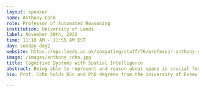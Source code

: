 ```yaml
---
layout: speaker
name: Anthony Cohn
role: Professor of Automated Reasoning
institution: University of Leeds
label: November 20th, 2022
time: 11:10 AM - 11:55 AM EST
day: sunday-day2
website: https://eps.leeds.ac.uk/computing/staff/76/professor-anthony-g-cohn-freng-ceng-citp
image: /images/anthony_cohn.jpg
title: Cognitive Systems with Spatial Intelligence
abstract: Being able to represent and reason about space is crucial for an embodied cognitive agent (and indeed many virtual agents too).  In this talk I will discuss the kinds of spatial representation and reasoning that a cognitive agent might need, focussing on the kinds of qualitative spatial representations which my research group has been investigating and indeed also using over the years, in particular for learning activity models from video data.  I will also talk about how a cognitive agent might ground language to spatio-temporal perceptions.  During the talk I will also outline various as yet unsolved challenges.
bio: Prof. Cohn holds BSc and PhD degrees from the University of Essex where he studied under Pat Hayes. He spent 10 years at the University of Warwick before moving to Leeds in 1990 where he founded  a research group working on Knowledge Representation and Reasoning with a particular focus on qualitative spatial/spatio-temporal  reasoning, the best known being the well cited Region Connection Calculus (RCC) – the KR-92 paper which introduced this calculus recently gained the KR-20 Test-of-Time Classic Paper Award.  He is Editor-in-Chief Spatial Cognition and Computation and has been Chairman/President of the UK AI Society SSAISB, the European Association for Artificial Intelligence  (EurAI),  KR inc, the IJCAI Board of Trustees and was the Editor-in-Chief for  Artificial Intelligence 2007-2014 and of the AAAI Press 2004-14. He currently chairs the Steering Committee of the Spatial Cognition conference. He remains a Director of KR Inc. He is the recipient of the 2015 IJCAI Donald E Walker Distinguished Service Award which honours senior scientists in AI for contributions and service to the field during their careers, as well as the 2012 AAAI Distinguished Service Award for “extraordinary and sustained service to the artificial intelligence community”. He is a Fellow of the Royal Academy of Engineering,  and is also a Fellow of AAAI, AISB,  EurAI (Founding Fellow), the BCS, and the IET. His research interests have always centred on knowledge representation and spatial information in particular. His  recent research interests range from theoretical work on spatial calculi and spatial ontologies, to cognitive vision, grounding language in vision,  detection of archaeological residues using remote sensing techniques, modelling spatial information in the hippocampus, integrating utility records and sensor data concerning the location of underground assets and decision support systems for tunnel maintenance and construction. He wrote some [limericks](https://artificial-intelligence.leeds.ac.uk/limericks-submitted-to-the-microsoft-limerick-competition-at-aaai-20/) on AI for the Microsoft Research Limerick competition at AAAI-20, including the winning entry.

---
```

